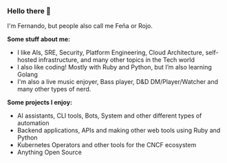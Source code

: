 ### Hello there 👋

I'm Fernando, but people also call me Feña or Rojo.

**Some stuff about me:**
- I like AIs, SRE, Security, Platform Engineering, Cloud Architecture, self-hosted infrastructure, and many other topics in the Tech world
- I also like coding! Mostly with Ruby and Python, but I’m also learning Golang
- I'm also a live music enjoyer, Bass player, D&D DM/Player/Watcher and many other types of nerd.

**Some projects I enjoy:**
- AI assistants, CLI tools, Bots, System and other different types of automation
- Backend applications, APIs and making other web tools using Ruby and Python
- Kubernetes Operators and other tools for the CNCF ecosystem
- Anything Open Source

